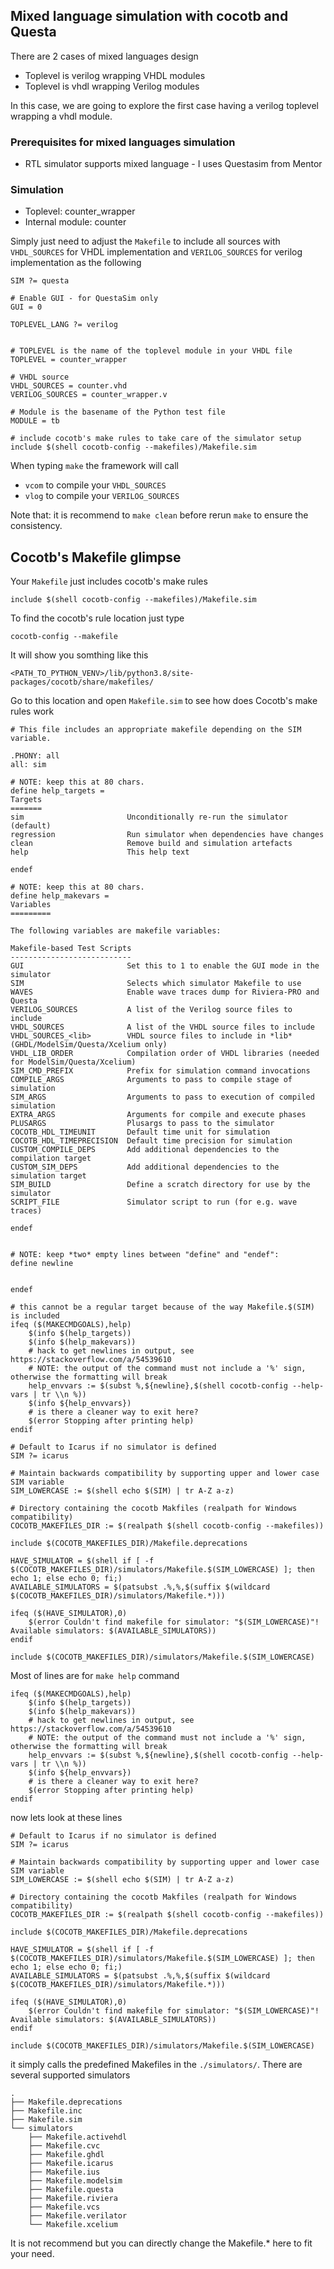 ## Mixed language simulation with cocotb and Questa

There are 2 cases of mixed languages design

* Toplevel is verilog wrapping VHDL modules
* Toplevel is vhdl wrapping Verilog modules 

In this case, we are going to explore the first case having a verilog toplevel wrapping a vhdl module.


### Prerequisites for mixed languages simulation

* RTL simulator supports mixed language - I uses Questasim from Mentor

### Simulation

* Toplevel: counter_wrapper
* Internal module: counter

Simply just need to adjust the `Makefile` to include all sources with `VHDL_SOURCES` for VHDL implementation and `VERILOG_SOURCES` for verilog implementation as the following

```
SIM ?= questa

# Enable GUI - for QuestaSim only
GUI = 0

TOPLEVEL_LANG ?= verilog


# TOPLEVEL is the name of the toplevel module in your VHDL file
TOPLEVEL = counter_wrapper

# VHDL source
VHDL_SOURCES = counter.vhd
VERILOG_SOURCES = counter_wrapper.v

# Module is the basename of the Python test file
MODULE = tb

# include cocotb's make rules to take care of the simulator setup
include $(shell cocotb-config --makefiles)/Makefile.sim
```

When typing `make` the framework will call 

* `vcom` to compile your `VHDL_SOURCES` 
* `vlog` to compile your `VERILOG_SOURCES`

Note that: it is recommend to `make clean` before rerun `make` to ensure the consistency.

## Cocotb's Makefile glimpse

Your `Makefile` just includes cocotb's make rules

`include $(shell cocotb-config --makefiles)/Makefile.sim`

To find the cocotb's rule location just type

`cocotb-config --makefile`

It will show you somthing like this

```
<PATH_TO_PYTHON_VENV>/lib/python3.8/site-packages/cocotb/share/makefiles/
```

Go to this location and open `Makefile.sim` to see how does Cocotb's make rules work

```
# This file includes an appropriate makefile depending on the SIM variable.

.PHONY: all
all: sim

# NOTE: keep this at 80 chars.
define help_targets =
Targets
=======
sim                       Unconditionally re-run the simulator (default)
regression                Run simulator when dependencies have changes
clean                     Remove build and simulation artefacts
help                      This help text

endef

# NOTE: keep this at 80 chars.
define help_makevars =
Variables
=========

The following variables are makefile variables:

Makefile-based Test Scripts
---------------------------
GUI                       Set this to 1 to enable the GUI mode in the simulator
SIM                       Selects which simulator Makefile to use
WAVES                     Enable wave traces dump for Riviera-PRO and Questa
VERILOG_SOURCES           A list of the Verilog source files to include
VHDL_SOURCES              A list of the VHDL source files to include
VHDL_SOURCES_<lib>        VHDL source files to include in *lib* (GHDL/ModelSim/Questa/Xcelium only)
VHDL_LIB_ORDER            Compilation order of VHDL libraries (needed for ModelSim/Questa/Xcelium)
SIM_CMD_PREFIX            Prefix for simulation command invocations
COMPILE_ARGS              Arguments to pass to compile stage of simulation
SIM_ARGS                  Arguments to pass to execution of compiled simulation
EXTRA_ARGS                Arguments for compile and execute phases
PLUSARGS                  Plusargs to pass to the simulator
COCOTB_HDL_TIMEUNIT       Default time unit for simulation
COCOTB_HDL_TIMEPRECISION  Default time precision for simulation
CUSTOM_COMPILE_DEPS       Add additional dependencies to the compilation target
CUSTOM_SIM_DEPS           Add additional dependencies to the simulation target
SIM_BUILD                 Define a scratch directory for use by the simulator
SCRIPT_FILE               Simulator script to run (for e.g. wave traces)

endef


# NOTE: keep *two* empty lines between "define" and "endef":
define newline


endef

# this cannot be a regular target because of the way Makefile.$(SIM) is included
ifeq ($(MAKECMDGOALS),help)
    $(info $(help_targets))
    $(info $(help_makevars))
    # hack to get newlines in output, see https://stackoverflow.com/a/54539610
    # NOTE: the output of the command must not include a '%' sign, otherwise the formatting will break
    help_envvars := $(subst %,${newline},$(shell cocotb-config --help-vars | tr \\n %))
    $(info ${help_envvars})
    # is there a cleaner way to exit here?
    $(error Stopping after printing help)
endif

# Default to Icarus if no simulator is defined
SIM ?= icarus

# Maintain backwards compatibility by supporting upper and lower case SIM variable
SIM_LOWERCASE := $(shell echo $(SIM) | tr A-Z a-z)

# Directory containing the cocotb Makfiles (realpath for Windows compatibility)
COCOTB_MAKEFILES_DIR := $(realpath $(shell cocotb-config --makefiles))

include $(COCOTB_MAKEFILES_DIR)/Makefile.deprecations

HAVE_SIMULATOR = $(shell if [ -f $(COCOTB_MAKEFILES_DIR)/simulators/Makefile.$(SIM_LOWERCASE) ]; then echo 1; else echo 0; fi;)
AVAILABLE_SIMULATORS = $(patsubst .%,%,$(suffix $(wildcard $(COCOTB_MAKEFILES_DIR)/simulators/Makefile.*)))

ifeq ($(HAVE_SIMULATOR),0)
    $(error Couldn't find makefile for simulator: "$(SIM_LOWERCASE)"! Available simulators: $(AVAILABLE_SIMULATORS))
endif

include $(COCOTB_MAKEFILES_DIR)/simulators/Makefile.$(SIM_LOWERCASE)

```

Most of lines are for `make help` command 

```
ifeq ($(MAKECMDGOALS),help)
    $(info $(help_targets))
    $(info $(help_makevars))
    # hack to get newlines in output, see https://stackoverflow.com/a/54539610
    # NOTE: the output of the command must not include a '%' sign, otherwise the formatting will break
    help_envvars := $(subst %,${newline},$(shell cocotb-config --help-vars | tr \\n %))
    $(info ${help_envvars})
    # is there a cleaner way to exit here?
    $(error Stopping after printing help)
endif
```

now lets look at these lines

```
# Default to Icarus if no simulator is defined
SIM ?= icarus

# Maintain backwards compatibility by supporting upper and lower case SIM variable
SIM_LOWERCASE := $(shell echo $(SIM) | tr A-Z a-z)

# Directory containing the cocotb Makfiles (realpath for Windows compatibility)
COCOTB_MAKEFILES_DIR := $(realpath $(shell cocotb-config --makefiles))

include $(COCOTB_MAKEFILES_DIR)/Makefile.deprecations

HAVE_SIMULATOR = $(shell if [ -f $(COCOTB_MAKEFILES_DIR)/simulators/Makefile.$(SIM_LOWERCASE) ]; then echo 1; else echo 0; fi;)
AVAILABLE_SIMULATORS = $(patsubst .%,%,$(suffix $(wildcard $(COCOTB_MAKEFILES_DIR)/simulators/Makefile.*)))

ifeq ($(HAVE_SIMULATOR),0)
    $(error Couldn't find makefile for simulator: "$(SIM_LOWERCASE)"! Available simulators: $(AVAILABLE_SIMULATORS))
endif

include $(COCOTB_MAKEFILES_DIR)/simulators/Makefile.$(SIM_LOWERCASE)
```

it simply calls the predefined Makefiles in the `./simulators/`. There are several supported simulators

```
.
├── Makefile.deprecations
├── Makefile.inc
├── Makefile.sim
└── simulators
    ├── Makefile.activehdl
    ├── Makefile.cvc
    ├── Makefile.ghdl
    ├── Makefile.icarus
    ├── Makefile.ius
    ├── Makefile.modelsim
    ├── Makefile.questa
    ├── Makefile.riviera
    ├── Makefile.vcs
    ├── Makefile.verilator
    └── Makefile.xcelium
```

It is not recommend but you can directly change the Makefile.* here to fit your need.

